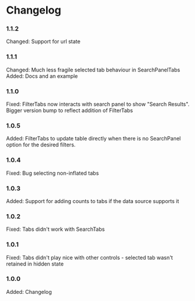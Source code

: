 # Changelog

### 1.1.2

Changed:    Support for url state

### 1.1.1

Changed:    Much less fragile selected tab behaviour in SearchPanelTabs
Added:      Docs and an example

### 1.1.0

Fixed:	    FilterTabs now interacts with search panel to show "Search Results". Bigger version bump to reflect addition of FilterTabs

### 1.0.5

Added:      FilterTabs to update table directly when there is no SearchPanel option for the desired filters. 

### 1.0.4

Fixed:      Bug selecting non-inflated tabs

### 1.0.3

Added:	    Support for adding counts to tabs if the data source supports it

### 1.0.2

Fixed:	    Tabs didn't work with SearchTabs 

### 1.0.1

Fixed:	    Tabs didn't play nice with other controls - selected tab wasn't retained in hidden state

### 1.0.0

Added:      Changelog
